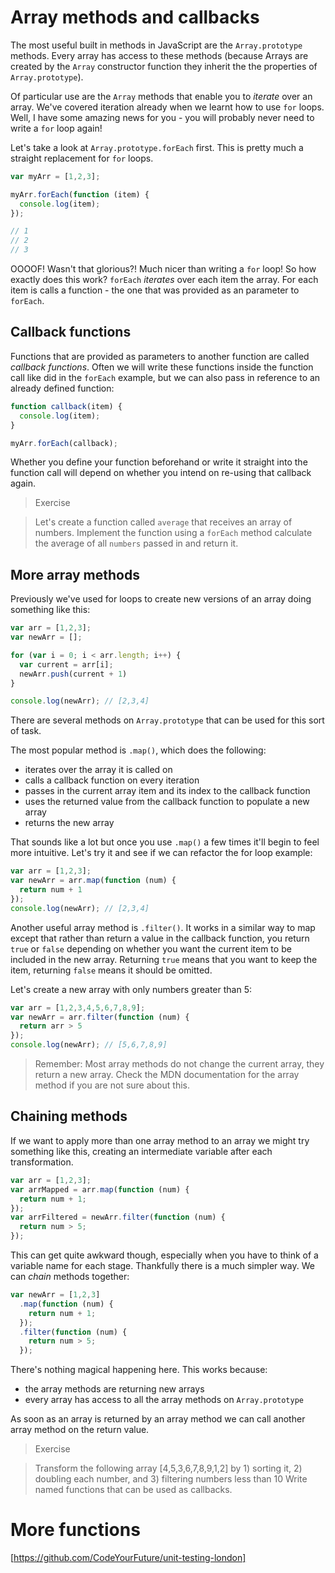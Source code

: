 # Array methods and callbacks

The most useful built in methods in JavaScript are the `Array.prototype` methods. Every array has access to these methods (because Arrays are created by the `Array` constructor function they inherit the the properties of `Array.prototype`).

Of particular use are the `Array` methods that enable you to _iterate_ over an array. We've covered iteration already when we learnt how to use `for` loops. Well, I have some amazing news for you - you will probably never need to write a `for` loop again!

Let's take a look at `Array.prototype.forEach` first. This is pretty much a straight replacement for `for` loops.

```js
var myArr = [1,2,3];

myArr.forEach(function (item) {
  console.log(item);
});

// 1
// 2
// 3
```

OOOOF! Wasn't that glorious?! Much nicer than writing a `for` loop! So how exactly does this work? `forEach` _iterates_ over each item the array. For each item is calls a function - the one that was provided as an parameter to `forEach`.

## Callback functions

Functions that are provided as parameters to another function are called _callback functions_. Often we will write these functions inside the function call like did in the `forEach` example, but we can also pass in reference to an already defined function:

```js
function callback(item) {
  console.log(item);
}

myArr.forEach(callback);
```

Whether you define your function beforehand or write it straight into the function call will depend on whether you intend on re-using that callback again.

> Exercise

> Let's create a function called `average` that receives an array of numbers. Implement the
> function using a `forEach` method calculate the average of all `numbers` passed in and return it.

## More array methods

Previously we've used for loops to create new versions of an array doing something like this:

```js
var arr = [1,2,3];
var newArr = [];

for (var i = 0; i < arr.length; i++) {
  var current = arr[i];
  newArr.push(current + 1)
}

console.log(newArr); // [2,3,4]
```

There are several methods on `Array.prototype` that can be used for this sort of task.

The most popular method is `.map()`, which does the following:

- iterates over the array it is called on
- calls a callback function on every iteration
- passes in the current array item and its index to the callback function
- uses the returned value from the callback function to populate a new array
- returns the new array

That sounds like a lot but once you use `.map()` a few times it'll begin to feel more intuitive. Let's try it and see if we can refactor the for loop example:

```js
var arr = [1,2,3];
var newArr = arr.map(function (num) {
  return num + 1
});
console.log(newArr); // [2,3,4]
```

Another useful array method is `.filter()`. It works in a similar way to map except that rather than return a value in the callback function, you return `true` or `false` depending on whether you want the current item to be included in the new array. Returning `true` means that you want to keep the item, returning `false` means it should be omitted.

Let's create a new array with only numbers greater than 5:

```js
var arr = [1,2,3,4,5,6,7,8,9];
var newArr = arr.filter(function (num) {
  return arr > 5
});
console.log(newArr); // [5,6,7,8,9]
```

> Remember: Most array methods do not change the current array, they return a new array. Check the MDN documentation for the array method if you are not sure about this.

## Chaining methods

If we want to apply more than one array method to an array we might try something like this, creating an intermediate variable after each transformation.

```js
var arr = [1,2,3];
var arrMapped = arr.map(function (num) {
  return num + 1;
});
var arrFiltered = newArr.filter(function (num) {
  return num > 5;
});
```

This can get quite awkward though, especially when you have to think of a variable name for each stage. Thankfully there is a much simpler way. We can _chain_ methods together:


```js
var newArr = [1,2,3]
  .map(function (num) {
    return num + 1;
  });
  .filter(function (num) {
    return num > 5;
  });
```

There's nothing magical happening here. This works because:
- the array methods are returning new arrays
- every array has access to all the array methods on `Array.prototype`

As soon as an array is returned by an array method we can call another array method on the return value.

> Exercise

> Transform the following array [4,5,3,6,7,8,9,1,2] by 1) sorting it, 2) doubling each number, and 3) filtering numbers less than 10
> Write named functions that can be used as callbacks.

# More functions
[https://github.com/CodeYourFuture/unit-testing-london]